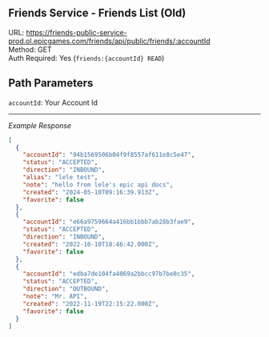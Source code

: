 ## Friends Service - Friends List (Old)

URL: https://friends-public-service-prod.ol.epicgames.com/friends/api/public/friends/:accountId \
Method: GET \
Auth Required: Yes (`friends:{accountId} READ`)

## Path Parameters

`accountId`: Your Account Id

---

_Example Response_

```json
[
  {
    "accountId": "94b1569506b04f9f8557af611e8c5e47",
    "status": "ACCEPTED",
    "direction": "INBOUND",
    "alias": "lele test",
    "note": "hello from lele's epic api docs",
    "created": "2024-05-10T09:16:39.913Z",
    "favorite": false
  },
  {
    "accountId": "e66a9759664a416bb1bbb7ab28b3fae9",
    "status": "ACCEPTED",
    "direction": "INBOUND",
    "created": "2022-10-10T18:46:42.000Z",
    "favorite": false
  },
  {
    "accountId": "edba7de104fa4069a2bbcc97b7be0c35",
    "status": "ACCEPTED",
    "direction": "OUTBOUND",
    "note": "Mr. API",
    "created": "2022-11-19T22:15:22.000Z",
    "favorite": false
  }
]
```
